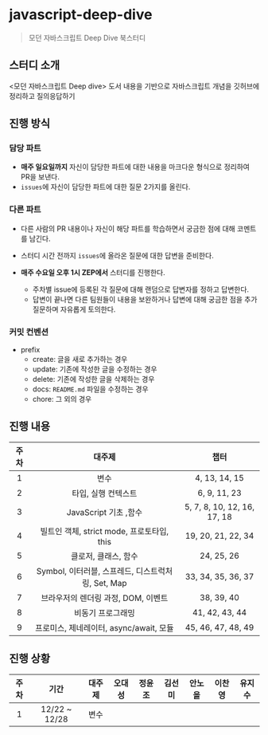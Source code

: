 # javascript-deep-dive

> 모던 자바스크립트 Deep Dive 북스터디

## 스터디 소개

<모던 자바스크립트 Deep dive> 도서 내용을 기반으로 자바스크립트 개념을 깃허브에 정리하고 질의응답하기

## 진행 방식

### 담당 파트

- **매주 일요일까지** 자신이 담당한 파트에 대한 내용을 마크다운 형식으로 정리하여 PR을 보낸다.
- `issues`에 자신이 담당한 파트에 대한 질문 2가지를 올린다.

### 다른 파트

- 다른 사람의 PR 내용이나 자신이 해당 파트를 학습하면서 궁금한 점에 대해 코멘트를 남긴다.
- 스터디 시간 전까지 `issues`에 올라온 질문에 대한 답변을 준비한다.
- **매주 수요일 오후 1시 ZEP에서** 스터디를 진행한다.

  - 주차별 issue에 등록된 각 질문에 대해 랜덤으로 답변자를 정하고 답변한다.
  - 답변이 끝나면 다른 팀원들이 내용을 보완하거나 답변에 대해 궁금한 점을 추가 질문하며 자유롭게 토의한다.

### 커밋 컨벤션

- prefix
  - create: 글을 새로 추가하는 경우
  - update: 기존에 작성한 글을 수정하는 경우
  - delete: 기존에 작성한 글을 삭제하는 경우
  - docs: `README.md` 파일을 수정하는 경우
  - chore: 그 외의 경우

## 진행 내용

| 주차 |                       대주제                       |            챕터             |
| :--: | :------------------------------------------------: | :-------------------------: |
|  1   |                        변수                        |        4, 13, 14, 15        |
|  2   |                타입, 실행 컨텍스트                 |        6, 9, 11, 23         |
|  3   |               JavaScript 기초 ,함수                | 5, 7, 8, 10, 12, 16, 17, 18 |
|  4   |     빌트인 객체, strict mode, 프로토타입, this     |     19, 20, 21, 22, 34      |
|  5   |                클로저, 클래스, 함수                |         24, 25, 26          |
|  6   | Symbol, 이터러블, 스프레드, 디스트럭처링, Set, Map |     33, 34, 35, 36, 37      |
|  7   |        브라우저의 렌더링 과정, DOM, 이벤트         |         38, 39, 40          |
|  8   |                 비동기 프로그래밍                  |       41, 42, 43, 44        |
|  9   |      프로미스, 제네레이터, async/await, 모듈       |     45, 46, 47, 48, 49      |

## 진행 상황

| 주차 |     기간      | 대주제 | 오대성 | 정윤조 | 김선미 | 안노을 | 이찬영 | 유지수 |
| :--: | :-----------: | :----: | :----: | ------ | ------ | ------ | ------ | ------ |
|  1   | 12/22 ~ 12/28 |  변수  |        |        |        |        |        |        |

